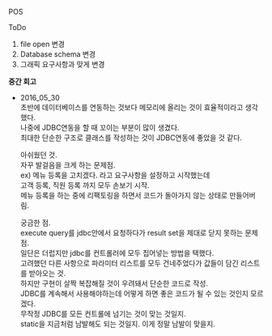 POS

ToDo<br>
1. file open 변경<br>
2. Database schema 변경<br>
3. 그래픽 요구사항과 맞게 변경<br>


<b>중간 회고</b>
* 2016_05_30<br>
  초반에 데이터베이스를 연동하는 것보다 메모리에 올리는 것이 효율적이라고 생각했다.<br>
  나중에 JDBC연동을 할 때 꼬이는 부분이 많이 생겼다.<br>
  최대한 단순한 구조로 클래스를 작성하는 것이 JDBC연동에 좋았을 것 같다.<br>

  아쉬웠던 것.<br>
  자꾸 발걸음을 크게 하는 문제점.<br>
  ex) 메뉴 등록을 고치겠다. 라고 요구사항을 설정하고 시작했는데<br>
  고객 등록, 직원 등록 까지 모두 손보기 시작.<br>
  메뉴 등록을 하는 중에 리팩토링을 하면서 코드가 돌아가지 않는 상태로 만들어버림.<br>


  궁금한 점.<br>
  execute query를 jdbc안에서 요청하다가 result set을 제대로 닫지 못하는 문제점.<br>
  일단은 더럽지만 jdbc를 컨트롤러에 모두 집어넣는 방법을 택했다.<br>
  고려했던 다른 사항으로 파라미터 리스트를 모두 건네주었다가 값들이 담긴 리스트를 받아오는 것.<br>
  하지만 구현이 살짝 복잡해질 것이 우려돼서 단순한 코드로 작성.<br>
  JDBC를 계속해서 사용해야하는데 어떻게 하면 좋은 코드가 될 수 있는 것인지 모르겠다.<br>
  무작정 JDBC를 모든 컨트롤에 넘기는 것이 맞는 것일지.<br>
  static을 지금처럼 남발해도 되는 것일지. 이게 정말 남발이 맞을지.<br>
